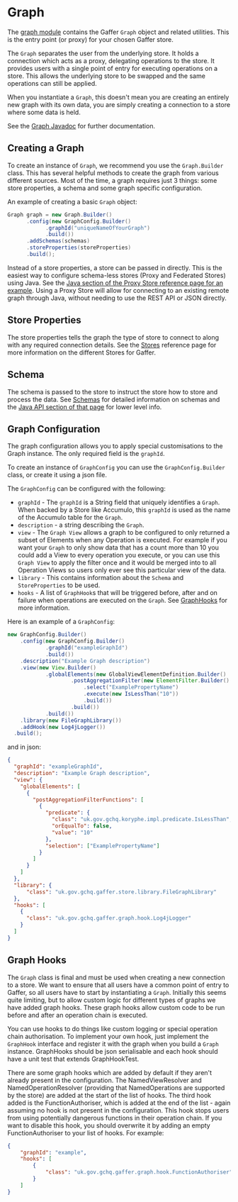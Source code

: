 # Graph

The [graph module](https://github.com/gchq/Gaffer/tree/master/core/graph) contains the Gaffer `Graph` object and related utilities. This is the entry point (or proxy) for your chosen Gaffer store.

The `Graph` separates the user from the underlying store. It holds a connection which acts as a proxy, delegating operations to the store.
It provides users with a single point of entry for executing operations on a store. This allows the underlying store to be swapped and the same operations can still be applied.

When you instantiate a `Graph`, this doesn't mean you are creating an entirely new graph with its own data, you are simply creating a connection to a store where some data is held.

See the [Graph Javadoc](https://gchq.github.io/Gaffer/uk/gov/gchq/gaffer/graph/package-summary.html) for further documentation.

## Creating a Graph

To create an instance of `Graph`, we recommend you use the `Graph.Builder` class. This has several helpful methods to create the graph from various different sources.
Most of the time, a graph requires just 3 things: some store properties, a schema and some graph specific configuration.

An example of creating a basic `Graph` object:

```java
Graph graph = new Graph.Builder()
      .config(new GraphConfig.Builder()
            .graphId("uniqueNameOfYourGraph")
            .build())
      .addSchemas(schemas)
      .storeProperties(storeProperties)
      .build();
```

Instead of a store properties, a store can be passed in directly. This is the easiest way to configure schema-less stores (Proxy and Federated Stores) using Java. See the [Java section of the Proxy Store reference page for an example](../../reference/stores-guide/proxy.md#using-a-proxystore-from-java). Using a Proxy Store will allow for connecting to an existing remote graph through Java, without needing to use the REST API or JSON directly.

## Store Properties
The store properties tells the graph the type of store to connect to along with any required connection details. See the [Stores](../../reference/stores-guide/stores.md) reference page for more information on the different Stores for Gaffer.

## Schema
The schema is passed to the store to instruct the store how to store and process the data.
See [Schemas](../../getting-started/advanced-guide/schema.md) for detailed information on schemas and the [Java API section of that page](../../getting-started/advanced-guide/schema.md#java-api) for lower level info.

## Graph Configuration
The graph configuration allows you to apply special customisations to the Graph instance. The only required field is the `graphId`.

To create an instance of `GraphConfig` you can use the `GraphConfig.Builder` class, or create it using a json file.

The `GraphConfig` can be configured with the following:

 - `graphId` - The `graphId` is a String field that uniquely identifies a `Graph`. When backed by a Store like Accumulo, this `graphId` is used as the name of the Accumulo table for the `Graph`.
 - `description` - a string describing the `Graph`.
 - `view` - The `Graph View` allows a graph to be configured to only returned a subset of Elements when any Operation is executed. For example if you want your `Graph` to only show data that has a count more than 10 you could add a View to every operation you execute, or you can use this `Graph View` to apply the filter once and it would be merged into to all Operation Views so users only ever see this particular view of the data.
 - `library` - This contains information about the `Schema` and `StoreProperties` to be used.
 - `hooks` - A list of `GraphHook`s that will be triggered before, after and on failure when operations are executed on the `Graph`. See [GraphHooks](#graph-hooks) for more information.
 
Here is an example of a `GraphConfig`:
 
```java
new GraphConfig.Builder()
    .config(new GraphConfig.Builder()
            .graphId("exampleGraphId")
            .build())
    .description("Example Graph description")
    .view(new View.Builder()
            .globalElements(new GlobalViewElementDefinition.Builder()
                    .postAggregationFilter(new ElementFilter.Builder()
                        .select("ExamplePropertyName")
                        .execute(new IsLessThan("10"))
                        .build())
                    .build())
            .build())
    .library(new FileGraphLibrary())
    .addHook(new Log4jLogger())
  .build();
```

and in json:

```json
{
  "graphId": "exampleGraphId",
  "description": "Example Graph description",
  "view": {
    "globalElements": [
      {
        "postAggregationFilterFunctions": [
          {
            "predicate": {
              "class": "uk.gov.gchq.koryphe.impl.predicate.IsLessThan",
              "orEqualTo": false,
              "value": "10"
            },
            "selection": ["ExamplePropertyName"]
          }
        ]
      }
    ]
  },
  "library": {
      "class": "uk.gov.gchq.gaffer.store.library.FileGraphLibrary"
  },
  "hooks": [
    {
      "class": "uk.gov.gchq.gaffer.graph.hook.Log4jLogger"
    }
  ]
}
```

## Graph Hooks
The `Graph` class is final and must be used when creating a new connection to a store. We want to ensure that all users have a common point of entry to Gaffer, so all users have to start by instantiating a `Graph`.
Initially this seems quite limiting, but to allow custom logic for different types of graphs we have added graph hooks. These graph hooks allow custom code to be run before and after an operation chain is executed.

You can use hooks to do things like custom logging or special operation chain authorisation. To implement your own hook, just implement the `GraphHook` interface and register it with the graph when you build a `Graph` instance.
GraphHooks should be json serialisable and each hook should have a unit test that extends GraphHookTest.

There are some graph hooks which are added by default if they aren't already present in the configuration. The NamedViewResolver and NamedOperationResolver (providing that NamedOperations are supported by the store) are added at the start of the list of hooks.
The third hook added is the FunctionAuthoriser, which is added at the end of the list - again assuming no hook is not present in the configuration. This hook stops users from using potentially dangerous functions in their operation chain.
If you want to disable this hook, you should overwrite it by adding an empty FunctionAuthoriser to your list of hooks. For example:

```json
{
    "graphId": "example",
    "hooks": [
        {
            "class": "uk.gov.gchq.gaffer.graph.hook.FunctionAuthoriser"
        }
    ]
}
```
